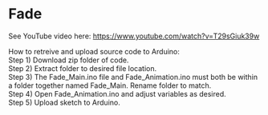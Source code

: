 # Fade  

See YouTube video here: https://www.youtube.com/watch?v=T29sGiuk39w

How to retreive and upload source code to Arduino:  
Step 1) Download zip folder of code.  
Step 2) Extract folder to desired file location.  
Step 3) The Fade_Main.ino file and Fade_Animation.ino must both be within a folder together named Fade_Main. Rename folder to match.  
Step 4) Open Fade_Animation.ino and adjust variables as desired.  
Step 5) Upload sketch to Arduino.  
